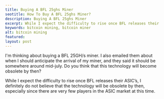 ```yaml
---
title: Buying A BFL 25ghs Miner
seotitle: How To Buy A BFL 25ghs Miner?
description: Buying A BFL 25ghs Miner
excerpt: While I expect the difficulty to rise once BFL releases their ASICs.
keywords: bitcoin mining, bitcoin miner
alt: bitcoin mining
featured: 
layout: post
---
```


 <p>I'm thinking about buying a BFL 25GH/s miner. I also emailed them about when
  I should anticipate the arrival of my miner, and they said it should be somewhere
  around mid-july. Do you think that this technology will become obsolete by then?<p>
  
<p>While I expect the difficulty to rise once BFL releases their ASIC’s, I definitely do not believe that the technology will be obsolete by then, especially since there are very few players in the ASIC market at this time.<p>
